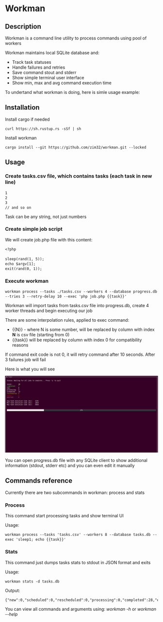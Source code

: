 # Workman

## Description

Workman is a command line utility to process commands using pool of workers

Workman maintains local SQLite database and:

* Track task statuses
* Handle failures and retries
* Save command stout and stderr
* Show simple terminal user interface
* Show min, max and avg command execution time

To undertand what workman is doing, here is simle usage example:

## Installation

Install cargo if needed

```
curl https://sh.rustup.rs -sSf | sh
```

Install workman

```
cargo install --git https://github.com/zim32/workman.git --locked
```

## Usage

### Create tasks.csv file, which contains tasks (each task in new line)

```
1
2
3
// and so on
```

Task can be any string, not just numbers

### Create simple job script

We will create job.php file with this content:

```
<?php

sleep(rand(1, 5));
echo $argv[1];
exit(rand(0, 1));
```

### Execute workman

```
workman process --tasks ./tasks.csv --workers 4 --database progress.db --tries 3 --retry-delay 10 --exec 'php job.php {{task}}'
```

Workman will import tasks from tasks.csv file into progress.db, create 4 worker threads and begin executing our job

There are some interpolation rules, applied to exec command:

* {{N}} - where N is some number, will be replaced by column with index **N** is csv file (starting from 0)
* {{task}} will be replaced by column with index 0 for compatibility reasons

If command exit code is not 0, it will retry command after 10 seconds. After 3 failures job will fail

Here is what you will see

![Workman TUI](docs/1.png)


You can open progress.db file with any SQLite client to show additional information (stdout, stderr etc) and you can even edit it manually

## Commands reference

Currently there are two subcommands in workman: process and stats

### Process

This command start processing tasks and show terminal UI

Usage: 

```
workman process --tasks 'tasks.csv' --workers 8 --database tasks.db --exec 'sleep1; echo {{task}}'
```

### Stats

This command just dumps tasks stats to stdout in JSON format and exits

Usage:

```
workman stats -d tasks.db
```

Output:

```
{"new":0,"scheduled":0,"rescheduled":0,"processing":0,"completed":28,"error":0,"aborted":0,"total":28}
```

You can view all commands and arguments using: *workman -h* or *workman --help*